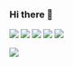 ### Hi there 👋

<!--
**AllveGit/AllveGit** is a ✨ _special_ ✨ repository because its `README.md` (this file) appears on your GitHub profile.

Here are some ideas to get you started:

- 🔭 I’m currently working on ...
- 🌱 I’m currently learning ...
- 👯 I’m looking to collaborate on ...
- 🤔 I’m looking for help with ...
- 💬 Ask me about ...
- 📫 How to reach me: ...
- 😄 Pronouns: ...
- ⚡ Fun fact: ...
-->

<img src = "https://img.shields.io/badge/-C-A8B9CC?style=flat-square&logo=c%2B%2B&logoColor=white"/> <img src = "https://img.shields.io/badge/-C++-00599C?style=flat-square&logo=c%2B%2B&logoColor=white"/> <img src = "https://img.shields.io/badge/-CSharp-239120?style=flat-square&logo=C%20Sharp&logoColor=white"/> <img src = "https://img.shields.io/badge/-Go-00ADD8?style=flat-square&logo=c%2B%2B&logoColor=white"/> <img src = "https://img.shields.io/badge/-Rust-000000?style=flat-square&logo=c%2B%2B&logoColor=white"/>

<img src = "https://img.shields.io/badge/-Unity-FFFFFF?style=flat-square&logo=c%2B%2B&logoColor=black"/>
